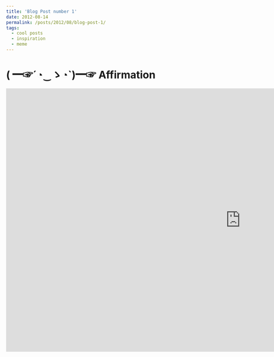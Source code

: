 ```yaml
---
title: 'Blog Post number 1'
date: 2012-08-14
permalink: /posts/2012/08/blog-post-1/
tags:
  - cool posts
  - inspiration
  - meme
---
```

<h1> ( ━☞´◔‿ゝ◔`)━☞ Affirmation </h1> <iframe width="1280" height="720" src="https://www.youtube.com/embed/MCT80HJWQ2A" frameborder="0" allow="accelerometer; autoplay; clipboard-write; encrypted-media; gyroscope; picture-in-picture" allowfullscreen></iframe>
